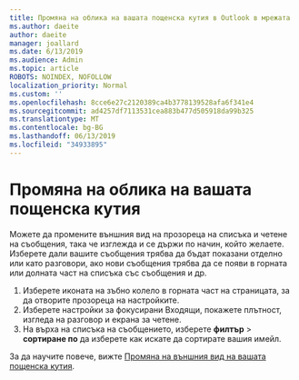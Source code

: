 ```yaml
---
title: Промяна на облика на вашата пощенска кутия в Outlook в мрежата
ms.author: daeite
author: daeite
manager: joallard
ms.date: 6/13/2019
ms.audience: Admin
ms.topic: article
ROBOTS: NOINDEX, NOFOLLOW
localization_priority: Normal
ms.custom: ''
ms.openlocfilehash: 8cce6e27c2120389ca4b3778139528afa6f341e4
ms.sourcegitcommit: ad4257df7113531cea883b477d505918da99b325
ms.translationtype: MT
ms.contentlocale: bg-BG
ms.lasthandoff: 06/13/2019
ms.locfileid: "34933895"
---
```

# <a name="change-the-look-of-your-mailbox"></a>Промяна на облика на вашата пощенска кутия

Можете да промените външния вид на прозореца на списъка и четене на съобщения, така че изглежда и се държи по начин, който желаете. Изберете дали вашите съобщения трябва да бъдат показани отделно или като разговори, ако нови съобщения трябва да се появи в горната или долната част на списъка със съобщения и др.

1. Изберете иконата на зъбно колело в горната част на страницата, за да отворите прозореца на настройките.
1. Изберете настройки за фокусирани Входящи, покажете плътност, изгледа на разговор и екрана за четене.
1. На върха на списъка на съобщението, изберете **филтър** > **сортиране по** да изберете как искате да сортирате вашия имейл.

За да научите повече, вижте [Промяна на външния вид на вашата пощенска кутия](https://support.office.com/article/b41c2ecb-f23c-42b3-b7f8-659646d5e58c).